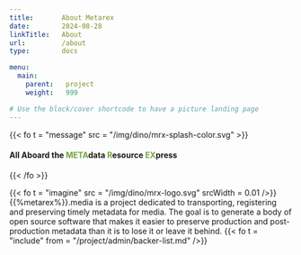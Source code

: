 ```yaml
---
title:       About Metarex
date:        2024-08-28
linkTitle:   About
url:         /about
type:        docs

menu:
  main:
    parent:   project
    weight:   999

# Use the block/cover shortcode to have a picture landing page
---
```

<style>
  span.ui.green.text { color: #73a33d;}
</style>
{{< fo t = "message"	src = "/img/dino/mrx-splash-color.svg" >}}

#### All Aboard the <span class = "ui green text" >META</span>data <span class = "ui green text" >R</span>esource <span class = "ui green text" >EX</span>press

{{< /fo >}}
<!--  ---------------------------------------------------------------------  -->

{{< fo t = "imagine" src = "/img/dino/mrx-logo.svg"  srcWidth = 0.01 />}}
{{%metarex%}}.media is a project dedicated to transporting,
registering and preserving timely metadata for media. The goal is to generate a
body of open source software that makes it easier to preserve production and
post-production metadata than it is to lose it or leave it behind.
{{< fo t = "include" from = "/project/admin/backer-list.md" />}}

<!--  ---------------------------------------------------------------------  -->
